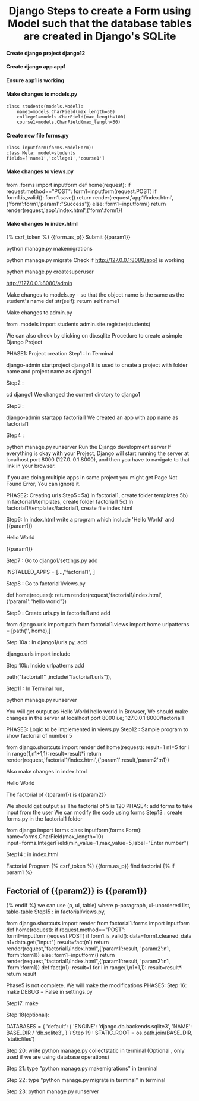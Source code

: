<h1 align="center">Django Steps to create a Form using Model such that the database tables are created in Django's SQLite</h1>
<h4> Create django project django12 </h4>
<h4>Create django app app1</h4>
<h4>Ensure app1 is working</h4>
<h4>Make changes to models.py</h4>

    class students(models.Model):
        name1=models.CharField(max_length=50)
        college1=models.CharField(max_length=100)
        course1=models.CharField(max_length=30) 
<h4>Create new file forms.py</h4> 

    class inputform(forms.ModelForm):
    class Meta: model=students
    fields=['name1','college1','course1']
<h4>Make changes to views.py</h4>
    from .forms import inputform def home(request):
        if request.method=="POST": 
            form1=inputform(request.POST)
        if form1.is_valid():
            form1.save()
            return render(request,'app1/index.html',{'form':form1,'param1':"Success"})
        else: form1=inputform()
            return render(request,'app1/index.html',{'form':form1})

<h4>Make changes to index.html</h4>

{% csrf_token %} {{form.as_p}} Submit
{{param1}}

python manage.py makemigrations

python manage.py migrate Check if http://127.0.0.1:8080/app1 is working

python manage.py createsuperuser

http://127.0.0.1:8080/admin

Make changes to models.py - so that the object name is the same as the student's name def str(self): return self.name1

Make changes to admin.py

from .models import students admin.site.register(students)

We can also check by clicking on db.sqlite
Procedure to create a simple Django Project

PHASE1: Project creation Step1 : In Terminal

django-admin startproject django1 It is used to create a project with folder name and project name as django1

Step2 :

cd django1 We changed the current dirctory to django1

Step3 :

django-admin startapp factorial1
We created an app with app name as factorial1

Step4 :

python manage.py runserver
Run the Django development server If everything is okay with your Project, Django will start running the server at localhost port 8000 (127.0. 0.1:8000), and then you have to navigate to that link in your browser.

If you are doing multiple apps in same project you might get Page Not Found Error, You can ignore it.

PHASE2: Creating urls Step5 : 5a) In factorial1, create folder templates 5b) In factorial1/templates, create folder factorial1 5c) In factorial1/templates/factorial1, create file index.html

Step6: In index.html write a program which include 'Hello World' and {{param1}}

Hello World

{{param1}}

Step7 : Go to django1/settings.py add

INSTALLED_APPS = [...,"factorial1", ]

Step8 : Go to factorial1/views.py

def home(request): return render(request,'factorial1/index.html',{'param1':"hello world"})

Step9 : Create urls.py in factorial1 and add

from django.urls import path from factorial1.views import home urlpatterns = [path('', home),]

Step 10a : In django1/urls.py, add

django.urls import include

Step 10b: Inside urlpatterns add

path("factorial1" ,include("factorial1.urls")),

Step11 : In Terminal run,

python manage.py runserver

You will get output as Hello World hello world In Browser, We should make changes in the server at localhost port 8000 i.e; 127.0.0.1:8000/factorial1

PHASE3: Logic to be implemented in views.py Step12 : Sample program to show factorial of number 5

from django.shortcuts import render def home(request): result=1 n1=5 for i in range(1,n1+1,1): result=result*i return render(request,'factorial1/index.html',{'param1':result,'param2':n1})

Also make changes in index.html

Hello World

The factorial of {{param1}} is {{param2}}

We should get output as The factorial of 5 is 120
PHASE4: add forms to take input from the user We can modify the code using forms Step13 : create forms.py in the factorial1 folder

from django import forms class inputform(forms.Form): name=forms.CharField(max_length=10) input=forms.IntegerField(min_value=1,max_value=5,label="Enter number")

Step14 : in index.html

Factorial Program
{% csrf_token %} {{form.as_p}} find factorial
{% if param1 %}
<h2>Factorial of {{param2}} is {{param1}}</h2>
{% endif %}
we can use (p, ul, table) where p-paragraph, ul-unordered list, table-table
Step15 : in factorial/views.py,

from django.shortcuts import render from factorial1.forms import inputform def home(request): if request.method=="POST": form1=inputform(request.POST) if form1.is_valid(): data=form1.cleaned_data n1=data.get("input") result=fact(n1) return render(request,"factorial1/index.html",{'param1':result, 'param2':n1, 'form':form1}) else: form1=inputform()
return render(request,"factorial1/index.html",{'param1':result, 'param2':n1, 'form':form1}) def fact(n1):
result=1 for i in range(1,n1+1,1): result=result*i return result

Phase5 is not complete. We will make the modifications PHASE5: Step 16: make DEBUG = False in settings.py

Step17: make

Step 18(optional):

DATABASES = {
'default': {
'ENGINE': 'django.db.backends.sqlite3',
'NAME': BASE_DIR / 'db.sqlite3',
}
} Step 19 : STATIC_ROOT = os.path.join(BASE_DIR, 'staticfiles')

Step 20: write python manage.py collectstatic in terminal (Optional , only used if we are using database operations)

Step 21: type "python manage.py makemigrations" in terminal

Step 22: type "python manage.py migrate in terminal" in terminal

Step 23: python manage.py runserver
